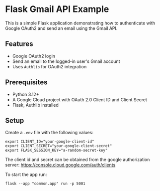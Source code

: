 # Flask Gmail API Example

This is a simple Flask application demonstrating how to authenticate with Google OAuth2 and send an email using the Gmail API.

## Features

-   Google OAuth2 login
-   Send an email to the logged-in user's Gmail account
-   Uses `Authlib` for OAuth2 integration

## Prerequisites

-   Python 3.12+
-   A Google Cloud project with OAuth 2.0 Client ID and Client Secret
-   Flask, Authlib installed

## Setup

Create a `.env` file with the following values:

```
export CLIENT_ID="your-google-client-id"
export CLIENT_SECRET="your-google-client-secret"
export FLASK_SESSION_KEY="a-random-secret-key"
```

The client id and secret can be obtained from the google authorization server:
https://console.cloud.google.com/auth/clients

To start the app run:

```
flask --app "common.app" run -p 5001
```
